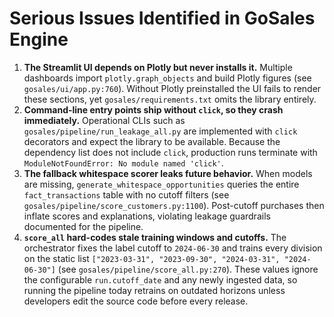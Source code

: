 # Serious Issues Identified in GoSales Engine

1. **The Streamlit UI depends on Plotly but never installs it.** Multiple dashboards import `plotly.graph_objects` and build Plotly figures (see `gosales/ui/app.py:760`). Without Plotly preinstalled the UI fails to render these sections, yet `gosales/requirements.txt` omits the library entirely.
2. **Command-line entry points ship without `click`, so they crash immediately.** Operational CLIs such as `gosales/pipeline/run_leakage_all.py` are implemented with `click` decorators and expect the library to be available. Because the dependency list does not include `click`, production runs terminate with `ModuleNotFoundError: No module named 'click'`.
3. **The fallback whitespace scorer leaks future behavior.** When models are missing, `generate_whitespace_opportunities` queries the entire `fact_transactions` table with no cutoff filters (see `gosales/pipeline/score_customers.py:1100`). Post-cutoff purchases then inflate scores and explanations, violating leakage guardrails documented for the pipeline.
4. **`score_all` hard-codes stale training windows and cutoffs.** The orchestrator fixes the label cutoff to `2024-06-30` and trains every division on the static list `["2023-03-31", "2023-09-30", "2024-03-31", "2024-06-30"]` (see `gosales/pipeline/score_all.py:270`). These values ignore the configurable `run.cutoff_date` and any newly ingested data, so running the pipeline today retrains on outdated horizons unless developers edit the source code before every release.
